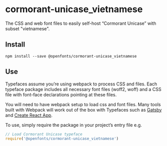 
# cormorant-unicase_vietnamese

The CSS and web font files to easily self-host “Cormorant Unicase” with subset "vietnamese".

## Install

`npm install --save @openfonts/cormorant-unicase_vietnamese`

## Use

Typefaces assume you’re using webpack to process CSS and files. Each typeface
package includes all necessary font files (woff2, woff) and a CSS file with
font-face declarations pointing at these files.

You will need to have webpack setup to load css and font files. Many tools built
with Webpack will work out of the box with Typefaces such as [Gatsby](https://github.com/gatsbyjs/gatsby)
and [Create React App](https://github.com/facebookincubator/create-react-app).

To use, simply require the package in your project’s entry file e.g.

```javascript
// Load Cormorant Unicase typeface
require('@openfonts/cormorant-unicase_vietnamese')
```
